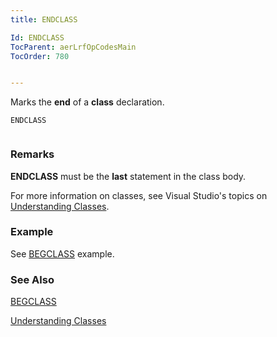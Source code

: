 ```yaml
---
title: ENDCLASS

Id: ENDCLASS
TocParent: aerLrfOpCodesMain
TocOrder: 780


---
```


Marks the **end** of a **class** declaration. 

```
ENDCLASS 
        
```

### Remarks
**ENDCLASS** must be the **last** statement in the class body. 

For more information on classes, see Visual Studio's topics on [Understanding Classes](ecrTourUnderstandingClassesMain.html). 

### Example
See [BEGCLASS](BEGCLASS.html) example.

### See Also
[BEGCLASS](BEGCLASS.html)

[Understanding Classes](ecrTourUnderstandingClassesMain.html) 
